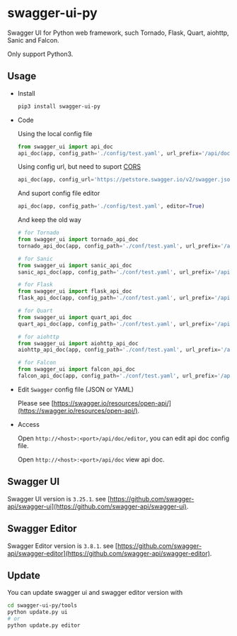 # swagger-ui-py
Swagger UI for Python web framework, such Tornado, Flask, Quart, aiohttp, Sanic and Falcon.

Only support Python3.

## Usage

- Install

  ```bash
  pip3 install swagger-ui-py
  ```

- Code

  Using the local config file

  ```python
  from swagger_ui import api_doc
  api_doc(app, config_path='./config/test.yaml', url_prefix='/api/doc', title='API doc')
  ```

  Using config url, but need to suport [CORS](https://en.wikipedia.org/wiki/Cross-origin_resource_sharing)

  ```python
  api_doc(app, config_url='https://petstore.swagger.io/v2/swagger.json', url_prefix='/api/doc', title='API doc')
  ```

  And suport config file editor

  ```python
  api_doc(app, config_path='./config/test.yaml', editor=True)
  ```

  And keep the old way

  ```python
  # for Tornado
  from swagger_ui import tornado_api_doc
  tornado_api_doc(app, config_path='./conf/test.yaml', url_prefix='/api/doc', title='API doc')

  # for Sanic
  from swagger_ui import sanic_api_doc
  sanic_api_doc(app, config_path='./conf/test.yaml', url_prefix='/api/doc', title='API doc')

  # for Flask
  from swagger_ui import flask_api_doc
  flask_api_doc(app, config_path='./conf/test.yaml', url_prefix='/api/doc', title='API doc')

  # for Quart
  from swagger_ui import quart_api_doc
  quart_api_doc(app, config_path='./conf/test.yaml', url_prefix='/api/doc', title='API doc')

  # for aiohttp
  from swagger_ui import aiohttp_api_doc
  aiohttp_api_doc(app, config_path='./conf/test.yaml', url_prefix='/api/doc', title='API doc')
  
  # for Falcon
  from swagger_ui import falcon_api_doc
  falcon_api_doc(app, config_path='./conf/test.yaml', url_prefix='/api/doc', title='API doc')
  ```

- Edit `Swagger` config file (JSON or YAML)
  
  Please see [https://swagger.io/resources/open-api/](https://swagger.io/resources/open-api/).

- Access

  Open `http://<host>:<port>/api/doc/editor`, you can edit api doc config file.

  Open `http://<host>:<port>/api/doc` view api doc.

## Swagger UI
Swagger UI version is `3.25.1`. see [https://github.com/swagger-api/swagger-ui](https://github.com/swagger-api/swagger-ui).

## Swagger Editor
Swagger Editor version is `3.8.1`. see [https://github.com/swagger-api/swagger-editor](https://github.com/swagger-api/swagger-editor).

## Update
You can update swagger ui and swagger editor version with

```bash
cd swagger-ui-py/tools
python update.py ui
# or
python update.py editor
```
